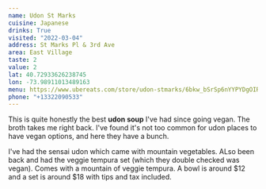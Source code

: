 ```yaml
---
name: Udon St Marks
cuisine: Japanese
drinks: True
visited: "2022-03-04"
address: St Marks Pl & 3rd Ave
area: East Village
taste: 2
value: 2
lat: 40.72933626238745
lon: -73.98911013489163
menu: https://www.ubereats.com/store/udon-stmarks/6bkw_bSrSp6nYYPYDgOIRQ
phone: "+13322090533"
---
```


This is quite honestly the best **udon soup** I've had since going vegan. The broth takes me right back. I've found it's not too common for udon places to have vegan options, and here they have a bunch.

I've had the sensai udon which came with mountain vegetables. ALso been back and had the veggie tempura set (which they double checked was vegan). Comes with a mountain of veggie tempura. A bowl is around $12 and a set is around $18 with tips and tax included.
